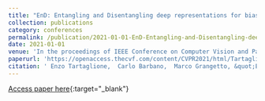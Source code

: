 ```yaml
---
title: "EnD: Entangling and Disentangling deep representations for bias correction"
collection: publications
category: conferences
permalink: /publication/2021-01-01-EnD-Entangling-and-Disentangling-deep-representations-for-bias-correction
date: 2021-01-01
venue: 'In the proceedings of IEEE Conference on Computer Vision and Pattern Recognition (CVPR), 2021'
paperurl: 'https://openaccess.thecvf.com/content/CVPR2021/html/Tartaglione_EnD_Entangling_and_Disentangling_Deep_Representations_for_Bias_Correction_CVPR_2021_paper.html'
citation: ' Enzo Tartaglione,  Carlo Barbano,  Marco Grangetto, &quot;EnD: Entangling and Disentangling deep representations for bias correction.&quot; In the proceedings of IEEE Conference on Computer Vision and Pattern Recognition (CVPR), 2021, 2021.'
---
```

[Access paper here](https://openaccess.thecvf.com/content/CVPR2021/html/Tartaglione_EnD_Entangling_and_Disentangling_Deep_Representations_for_Bias_Correction_CVPR_2021_paper.html){:target="_blank"}
